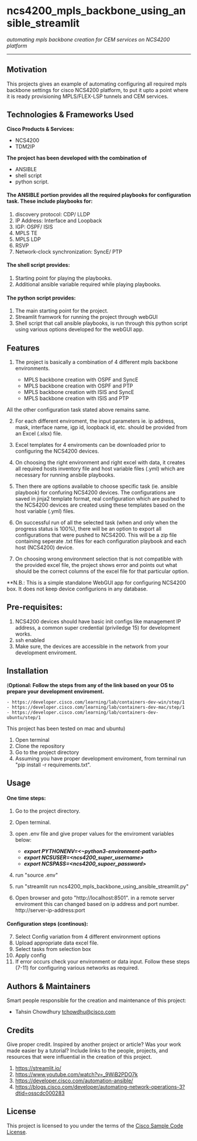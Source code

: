 # ncs4200_mpls_backbone_using_ansible_streamlit

*automating mpls backbone creation for CEM services on NCS4200 platform*

---

## Motivation

This projects gives an example of automating configuring all required mpls backbone settings for cisco NCS4200 platform, to put it upto a point where it is ready provisioning MPLS/FLEX-LSP tunnels and CEM services. 

## Technologies & Frameworks Used

**Cisco Products & Services:**

- NCS4200
- TDM2IP

**The project has been developed with the combination of**

- ANSIBLE 
- shell script 
- python script.

#### The ANSIBLE portion provides all the required playbooks for configuration task. These include playbooks for:

1. discovery protocol: CDP/ LLDP
2. IP Address: Interface and Loopback
3. IGP: OSPF/ ISIS
4. MPLS TE
5. MPLS LDP
6. RSVP
7. Network-clock synchronization: SyncE/ PTP

#### The shell script provides:

1. Starting point for playing the playbooks.
2. Additional ansible variable required while playing playbooks.

#### The python script provides:

1. The main starting point for the project. 
2. Streamlit framwork for running the project through webGUI
3. Shell script that call ansible playbooks, is run through this python script using various options developed for the webGUI app.

## Features

1. The project is basically a combination of 4 different mpls backbone environments. 

    - MPLS backbone creation with OSPF and SyncE
    - MPLS backbone creation with OSPF and PTP
    - MPLS backbone creation with ISIS and SyncE
    - MPLS backbone creation with ISIS and PTP

 All the other configuration task stated above remains same.

2. For each different enviroment, the input parameters ie. ip address, mask, interface name, igp id, loopback id, etc. should be provided from an Excel (.xlsx) file.

3. Excel templates for 4 enviroments can be downloaded prior to configuring the NCS4200 devices.

4. On choosing the right environment and right excel with data, it creates all required hosts inventory file and host variable files (.yml) which are necessary for running ansbile playbooks.

5. Then there are options available to choose specific task (ie. ansible playbook) for confuring NCS4200 devices. The configurations are saved in jinja2 template format, real configuration which are pushed to the NCS4200 devices are created using these templates based on the host variable (.yml) files. 

6. On successful run of all the selected task (when and only when the progress status is 100%), there will be an option to export all configurations that were pushed to NCS4200. This will be a zip file containing seperate .txt files for each configuration playbook and each host (NCS4200) device.

7. On choosing wrong environment selection that is not compatible with the provided excel file, the project shows error and points out what should be the correct columns of the excel file for that particular option.

**N.B.: This is a simple standalone WebGUI app for configuring NCS4200 box. It does not keep device configurions in any database.

## Pre-requisites:

1. NCS4200 devices should have basic init configs like management IP address, a common super credential (priviledge 15) for development works.
2. ssh enabled
3. Make sure, the devices are accessible in the network from your development enviroment.

## Installation

(**Optional: Follow the steps from any of the link based on your OS to prepare your development enviroment.**

    - https://developer.cisco.com/learning/lab/containers-dev-win/step/1
    - https://developer.cisco.com/learning/lab/containers-dev-mac/step/1
    - https://developer.cisco.com/learning/lab/containers-dev-ubuntu/step/1

This project has been tested on mac and ubuntu)


1. Open terminal
2. Clone the repository 
3. Go to the project directory
4. Assuming you have proper development enviroment, from terminal run "pip install -r requirements.txt".


## Usage

#### One time steps:

1. Go to the project directory.
2. Open terminal.
3. open .env file and give proper values for the enviroment variables below:
    
    - ***export PYTHONENV=<~python3-environment-path>***
    - ***export NCSUSER=<ncs4200_super_username>***
    - ***export NCSPASS=<ncs4200_supoer_password>***
    
4. run "source .env"
5. run "streamlit run ncs4200_mpls_backbone_using_ansible_streamlit.py"
6. Open browser and goto "http://localhost:8501". in a remote server enviroment this can changed based on ip address and port number. 
    http://server-ip-address:port

#### Configuration steps (continous):

7. Select Config variation from 4 different environment options
8. Upload appropriate data excel file.
9. Select tasks from selection box
10. Apply config
11. If error occurs check your environment or data input. 
Follow these steps (7-11) for configuring various networks as required.

## Authors & Maintainers

Smart people responsible for the creation and maintenance of this project:

- Tahsin Chowdhury <tchowdhu@cisco.com>

## Credits

Give proper credit.  Inspired by another project or article?  Was your work made easier by a tutorial?  Include links to the people, projects, and resources that were influential in the creation of this project.

1. https://streamlit.io/
2. https://www.youtube.com/watch?v=_9WiB2PDO7k
3. https://developer.cisco.com/automation-ansible/
4. https://blogs.cisco.com/developer/automating-network-operations-3?dtid=osscdc000283

## License

This project is licensed to you under the terms of the [Cisco Sample
Code License](./LICENSE).
